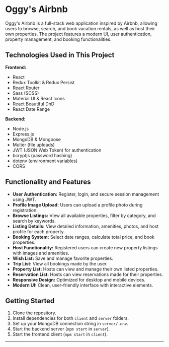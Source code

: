 # Oggy's Airbnb

Oggy's Airbnb is a full-stack web application inspired by Airbnb, allowing users to browse, search, and book vacation rentals, as well as host their own properties. The project features a modern UI, user authentication, property management, and booking functionalities.

## Technologies Used in This Project

**Frontend:**
- React
- Redux Toolkit & Redux Persist
- React Router
- Sass (SCSS)
- Material UI & React Icons
- React Beautiful DnD
- React Date Range

**Backend:**
- Node.js
- Express.js
- MongoDB & Mongoose
- Multer (file uploads)
- JWT (JSON Web Token) for authentication
- bcryptjs (password hashing)
- dotenv (environment variables)
- CORS

## Functionality and Features

- **User Authentication:** Register, login, and secure session management using JWT.
- **Profile Image Upload:** Users can upload a profile photo during registration.
- **Browse Listings:** View all available properties, filter by category, and search by keywords.
- **Listing Details:** View detailed information, amenities, photos, and host profile for each property.
- **Booking System:** Select date ranges, calculate total price, and book properties.
- **Host Functionality:** Registered users can create new property listings with images and amenities.
- **Wish List:** Save and manage favorite properties.
- **Trip List:** View all bookings made by the user.
- **Property List:** Hosts can view and manage their own listed properties.
- **Reservation List:** Hosts can view reservations made for their properties.
- **Responsive Design:** Optimized for desktop and mobile devices.
- **Modern UI:** Clean, user-friendly interface with interactive elements.

## Getting Started

1. Clone the repository.
2. Install dependencies for both `client` and `server` folders.
3. Set up your MongoDB connection string in `server/.env`.
4. Start the backend server (`npm start` in `server`).
5. Start the frontend client (`npm start` in `client`).

---
